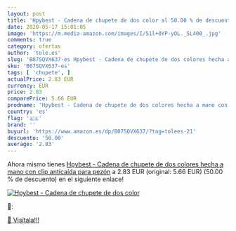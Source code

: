 ```yaml
---
layout: post
title: 'Hpybest - Cadena de chupete de dos color al 50.00 % de descuento'
date: 2020-05-17 15:01:05
image: 'https://m.media-amazon.com/images/I/51l+0YP-yOL._SL400_.jpg'
comments: true
category: ofertas
author: 'tole.es'
slug: 'B07SQVX637-es Hpybest - Cadena de chupete de dos colores hecha a mano...'
sku: 'B07SQVX637-es'
tags: [ 'chupete', ]
actualPrice: 2.83 EUR
currency: EUR
price: 2.83
comparePrice: 5.66 EUR
prodname: 'Hpybest - Cadena de chupete de dos colores hecha a mano con clip anticaída para pezón'
country: 'es'
flag: '🇪🇸'
brand: ''
buyurl: 'https://www.amazon.es/dp/B07SQVX637/?tag=tolees-21'
descuento: '50.00'
average: '2.83'
---
```


Ahora mismo tienes [Hpybest - Cadena de chupete de dos colores hecha a mano con clip anticaída para pezón](https://www.amazon.es/dp/B07SQVX637/?tag=tolees-21) a 2.83 EUR (original: 5.66 EUR) (50.00 %  de descuento) en el siguiente enlace!

[![Hpybest - Cadena de chupete de dos color](https://m.media-amazon.com/images/I/51l+0YP-yOL._SL400_.jpg)](https://www.amazon.es/dp/B07SQVX637/?tag=tolees-21)

🔎:


[🛒 Visítala!!!](https://www.amazon.es/dp/B07SQVX637/?tag=tolees-21)
